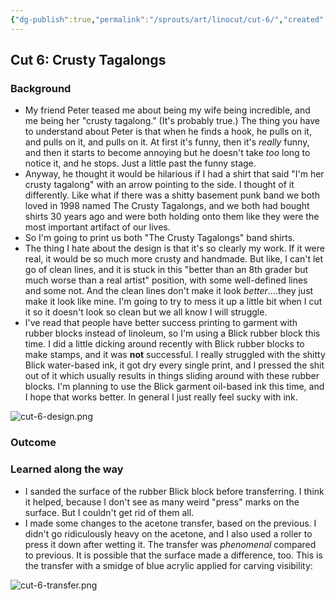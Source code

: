 ```yaml
---
{"dg-publish":true,"permalink":"/sprouts/art/linocut/cut-6/","created":"2025-02-14T22:20:38.829-06:00","updated":"2025-02-14T22:44:19.792-06:00"}
---
```


## Cut 6: Crusty Tagalongs
### Background
- My friend Peter teased me about being my wife being incredible, and me being her "crusty tagalong." (It's probably true.) The thing you have to understand about Peter is that when he finds a hook, he pulls on it, and pulls on it, and pulls on it. At first it's funny, then it's _really_ funny, and then it starts to become annoying but he doesn't take _too_ long to notice it, and he stops. Just a little past the funny stage.
- Anyway, he thought it would be hilarious if I had a shirt that said "I'm her crusty tagalong" with an arrow pointing to the side. I thought of it differently. Like what if there was a shitty basement punk band we both loved in 1998 named The Crusty Tagalongs, and we both had bought shirts 30 years ago and were both holding onto them like they were the most important artifact of our lives.
- So I'm going to print us both "The Crusty Tagalongs" band shirts. 
- The thing I hate about the design is that it's so clearly my work. If it were real, it would be so much more crusty and handmade. But like, I can't let go of clean lines, and it is stuck in this "better than an 8th grader but much worse than a real artist" position, with some well-defined lines and some not. And the clean lines don't make it look _better_....they just make it look like mine. I'm going to try to mess it up a little bit when I cut it so it doesn't look so clean but we all know I will struggle.
- I've read that people have better success printing to garment with rubber blocks instead of linoleum, so I'm using a Blick rubber block this time. I did a little dicking around recently with Blick rubber blocks to make stamps, and it was **not** successful. I really struggled with the shitty Blick water-based ink, it got dry every single print, and I pressed the shit out of it which usually results in things sliding around with these rubber blocks. I'm planning to use the Blick garment oil-based ink this time, and I hope that works better. In general I just really feel sucky with ink.

![cut-6-design.png](/img/user/sprouts/art/linocut/cut-6-design.png)
### Outcome

### Learned along the way

- I sanded the surface of the rubber Blick block before transferring. I think it helped, because I don't see as many weird "press" marks on the surface. But I couldn't get rid of them all. 
- I made some changes to the acetone transfer, based on the previous. I didn't go ridiculously heavy on the acetone, and I also used a roller to press it down after wetting it. The transfer was _phenomenal_ compared to previous. It is possible that the surface made a difference, too. This is the transfer with a smidge of blue acrylic applied for carving visibility:

![cut-6-transfer.png](/img/user/sprouts/art/linocut/cut-6-transfer.png)